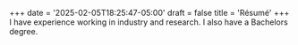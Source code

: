 +++
date = '2025-02-05T18:25:47-05:00'
draft = false
title = 'Résumé'
+++
I have experience working in industry and research. I also have a Bachelors degree.